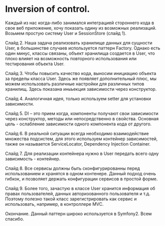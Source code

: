 Inversion of control.
====================

Каждый из нас когда-либо занимался интеграцией стороннего кода в свое веб приложение, хочу показать одину из возможных реализаций. Возьмем простую систему User и SessionStore (слайд 1).

Слайд 2. Наша задача реализовать хранилище данных для сущности User, в большинстве случаев используется паттерн Factory. Однако есть один минус, классы связаны, объект хранилища создается в User, что плохо влияет на возможность повторного использования или тестирования объекта User.

Слайд 3. Чтобы повысить качество кода, выносим инициацию объекта за пределы класса User. Здесь же появляет дополнительный плюс, мы можем использовать различные настройки для различных типов хранилищ. Здесь показана иньъекция зависимости через конструктор.

Слайд 4. Аналогичная идея, только используем setter для установки зависимости.

Слайд 5. DI – это прием когда, компоненты получают свои зависимости через конструктор, методы или непосредственно в свойства. Основная цель - ослабление зависимости одного компонента кода от другого.

Слайд 6. В реальной ситуации всегда необходимо взаимодействие множества подсистем, для этого используем контейнер зависимостей, также он называется ServiceLocator, Dependency Injection Container.

Слайд 7. Для реализации контейнера нужно в User передать всего одну зависимость - контейнер. 

Слайд 8. Все сервисы должны быть сконфигурированны перед использованием и хранятся в одном контенере. Данный подход очень гибкок, и позволяет держать конфигурации сервисов в простой форме.

Слайд 9. Более того, зачастую в классе User хранится информация об правах пользователей, данных авторизованного пользователя и т.д. Поэтому полезно такой класс зарегистрировать как сервис и использовать, например, в контроллере MVC.

Окончание. Данный паттерн широко используется в Symfony2. Всем спасибо.